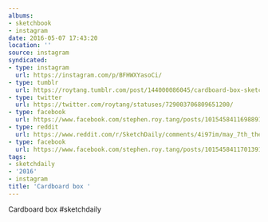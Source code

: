 ```yaml
---
albums:
- sketchbook
- instagram
date: 2016-05-07 17:43:20
location: ''
source: instagram
syndicated:
- type: instagram
  url: https://instagram.com/p/BFHWXYasoCi/
- type: tumblr
  url: https://roytang.tumblr.com/post/144000086045/cardboard-box-sketchdaily
- type: twitter
  url: https://twitter.com/roytang/statuses/729003706809651200/
- type: facebook
  url: https://www.facebook.com/stephen.roy.tang/posts/10154584116988912:0
- type: reddit
  url: https://www.reddit.com/r/SketchDaily/comments/4i97im/may_7th_the_met_gala_manus_x_machina_fashion_in/d2wji01/
- type: facebook
  url: https://www.facebook.com/stephen.roy.tang/posts/10154584117013912
tags:
- sketchdaily
- '2016'
- instagram
title: 'Cardboard box '
---
```


Cardboard box #sketchdaily